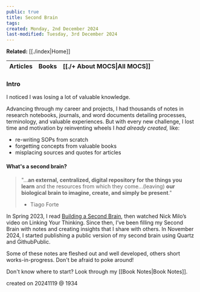 ```yaml
---
public: true
title: Second Brain
tags: 
created: Monday, 2nd December 2024
last-modified: Tuesday, 3rd December 2024
---
```

**Related:** [[./index|Home]]

| Articles | Books | **[[./+ About MOCS\|All MOCS]]** |
| -------- | ----- | ------------------------------ |


### Intro
I noticed I was losing a lot of valuable knowledge.

Advancing through my career and projects, I had thousands of notes in research notebooks, journals, and word documents detailing processes, terminology, and valuable experiences. But with every new challenge, I lost time and motivation by reinventing wheels I _had already created,_ like:
* re-writing SOPs from scratch
* forgetting concepts from valuable books
* misplacing sources and quotes for articles

#### What's a second brain?
>"...**an external, centralized, digital repository for the things you learn** and the resources from which they come...(leaving) **our biological brain to imagine, create, and simply be present**."
> - Tiago Forte

In Spring 2023, I read [Building a Second Brain](https://fortelabs.com/blog/basboverview/), then watched Nick Milo’s video on Linking Your Thinking. Since then, I’ve been filling my Second Brain with notes and creating insights that I share with others. In November 2024, I started publishing a public version of my second brain using Quartz and GithubPublic.

Some of these notes are fleshed out and well developed, others short works-in-progress. Don't be afraid to poke around!

Don't know where to start? Look through my [[Book Notes|Book Notes]].

created on 20241119 @ 1934